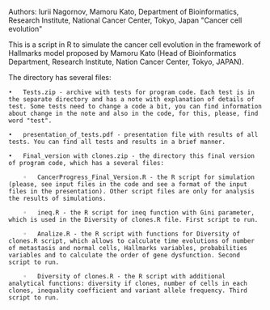 Authors: Iurii Nagornov, Mamoru Kato, Department of Bioinformatics, Research Institute, National Cancer Center, Tokyo, Japan
"Cancer cell evolution"

This is a script in R to simulate the cancer cell evolution in the framework of Hallmarks model proposed by Mamoru Kato (Head of Bioinformatics Department, Research Institute, Nation Cancer Center, Tokyo, JAPAN).

The directory has several files:

	•	Tests.zip - archive with tests for program code. Each test is in the separate directory and has a note with explanation of details of test. Some tests need to change a code a bit, you can find information about change in the note and also in the code, for this, please, find word "test".
    
	•	presentation_of_tests.pdf - presentation file with results of all tests. You can find all tests and results in a brief manner.
    
	•	Final_version with clones.zip - the directory this final version of program code, which has a several files:
    
	    ◦	CancerProgress_Final_Version.R - the R script for simulation (please, see input files in the code and see a format of the input files in the presentation). Other script files are only for analysis the results of simulations.
        
	    ◦	ineq.R - the R script for ineq function with Gini parameter, which is used in the Diversity of clones.R file. First script to run.
        
	    ◦	Analize.R - the R script with functions for Diversity of clones.R script, which allows to calculate time evolutions of number of metastasis and normal cells, Hallmarks variables, probabilities variables and to calculate the order of gene dysfunction. Second script to run.
        
	    ◦	Diversity of clones.R - the R script with additional analytical functions: diversity if clones, number of cells in each clones, inequality coefficient and variant allele frequency. Third script to run.
        
        
        
